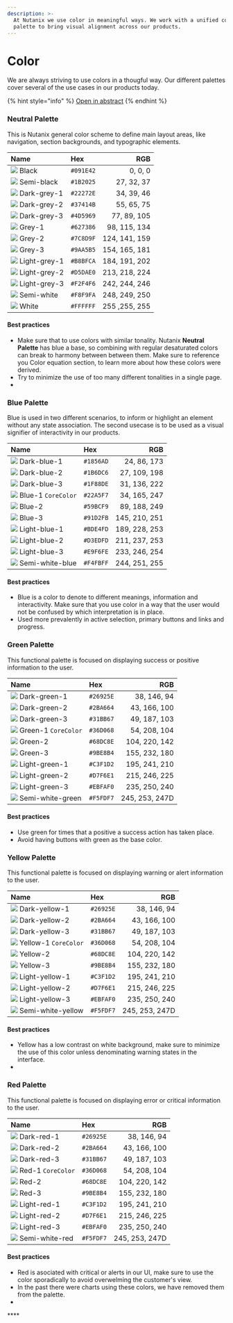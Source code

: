 ```yaml
---
description: >-
  At Nutanix we use color in meaningful ways. We work with a unified color
  palette to bring visual alignment across our products.
---
```


# Color

We are always striving to use colors in a thougful way. Our different palettes cover several of the use cases in our products today.  

{% hint style="info" %}
[Open in abstract](https://app.goabstract.com/share/ce4d3f63-eb87-4789-84b8-5abd90f7e0c0)
{% endhint %}

### Neutral Palette

This is Nutanix general color scheme to define main layout areas, like navigation, section backgrounds, and typographic elements.

| Name | Hex | RGB |
| :--- | :--- | ---: |
| ![](../../.gitbook/assets/black.svg) Black | `#091E42` | 0, 0, 0 |
| ![](../../.gitbook/assets/semi-black.svg) Semi-black | `#1B2025` | 27, 32, 37 |
| ![](../../.gitbook/assets/dark-grey-1.svg) Dark-grey-1 | `#22272E` | 34, 39, 46 |
| ![](../../.gitbook/assets/dark-grey-2.svg) Dark-grey-2 | `#37414B` | 55, 65, 75 |
| ![](../../.gitbook/assets/dark-grey-3.svg) Dark-grey-3 | `#4D5969` | 77, 89, 105 |
| ![](../../.gitbook/assets/grey-1.svg) Grey-1 | `#627386` | 98, 115, 134 |
| ![](../../.gitbook/assets/grey-2.svg) Grey-2 | `#7C8D9F` | 124, 141, 159 |
| ![](../../.gitbook/assets/grey-3.svg) Grey-3 | `#9AA5B5` | 154, 165, 181 |
| ![](../../.gitbook/assets/light-grey-1.svg) Light-grey-1 | `#B8BFCA` | 184, 191, 202 |
| ![](../../.gitbook/assets/light-grey-2.svg) Light-grey-2 | `#D5DAE0` | 213, 218, 224 |
| ![](../../.gitbook/assets/light-grey-3.svg) Light-grey-3 | `#F2F4F6` | 242, 244, 246 |
| ![](../../.gitbook/assets/semi-white.svg) Semi-white                | `#F8F9FA` | 248, 249, 250 |
| ![](../../.gitbook/assets/white.svg) White | `#FFFFFF` | 255 ,255, 255 |

#### Best practices

* Make sure that to use colors with similar tonality. Nutanix **Neutral Palette** has blue a base, so combining with regular desaturated colors can break to harmony between between them. Make sure to reference you Color equation section, to learn more about how these colors were derived.
* Try to minimize the use of too many different tonalities in a single page. 
* 
### Blue Palette

Blue is used in two different scenarios, to inform or highlight an element without any state association. The second usecase is to be used as a visual signifier of interactivity in our products.

| Name | Hex | RGB |
| :--- | :--- | ---: |
| ![](../../.gitbook/assets/dark-blue-1.svg) Dark-blue-1 | `#1856AD` | 24, 86, 173 |
| ![](../../.gitbook/assets/dark-blue-2.svg) Dark-blue-2 | `#1B6DC6` | 27, 109, 198 |
| ![](../../.gitbook/assets/dark-blue-3.svg) Dark-blue-3 | `#1F88DE` | 31, 136, 222 |
| ![](../../.gitbook/assets/blue-1.svg) Blue-1 `CoreColor` | `#22A5F7` | 34, 165, 247 |
| ![](../../.gitbook/assets/blue-2.svg) Blue-2 | `#59BCF9` | 89, 188, 249 |
| ![](../../.gitbook/assets/blue-3.svg) Blue-3 | `#91D2FB` | 145, 210, 251 |
| ![](../../.gitbook/assets/light-blue-1.svg) Light-blue-1 | `#BDE4FD` | 189, 228, 253 |
| ![](../../.gitbook/assets/light-blue-2.svg) Light-blue-2 | `#D3EDFD` | 211, 237, 253 |
| ![](../../.gitbook/assets/light-blue-3.svg) Light-blue-3 | `#E9F6FE` | 233, 246, 254 |
| ![](../../.gitbook/assets/semi-white-blue.svg) Semi-white-blue | `#F4FBFF` | 244, 251, 255 |

#### Best practices

* Blue is a color to denote to different meanings, information and interactivity. Make sure that you use color in a way that the user would not be confused by which interpretation is in place.
* Used more prevalently in active selection, primary buttons and links and progress.



### Green Palette

This functional palette is focused on displaying success or positive information to the user.

| Name | Hex | RGB |
| :--- | :--- | ---: |
| ![](../../.gitbook/assets/dark-green-2.svg) Dark-green-1 | `#26925E` | 38, 146, 94 |
| ![](../../.gitbook/assets/dark-green-2.svg) Dark-green-2 | `#2BA664` | 43, 166, 100 |
| ![](../../.gitbook/assets/dark-green-3.svg) Dark-green-3 | `#31BB67` | 49, 187, 103 |
| ![](../../.gitbook/assets/green-1.svg) Green-1  `CoreColor` | `#36D068` | 54, 208, 104 |
| ![](../../.gitbook/assets/green-2.svg) Green-2 | `#68DC8E` | 104, 220, 142 |
| ![](../../.gitbook/assets/green-3.svg) Green-3 | `#9BE8B4` | 155, 232, 180 |
| ![](../../.gitbook/assets/light-green-1.svg) Light-green-1 | `#C3F1D2` | 195, 241, 210 |
| ![](../../.gitbook/assets/light-green-2.svg) Light-green-2 | `#D7F6E1` | 215, 246, 225 |
| ![](../../.gitbook/assets/light-green-3.svg) Light-green-3 | `#EBFAF0` | 235, 250, 240 |
| ![](../../.gitbook/assets/semi-white-green.svg) Semi-white-green | `#F5FDF7` | 245, 253, 247D |

#### Best practices

* Use green for times that a positive a success action has taken place.
* Avoid having buttons with green as the base color. 



### Yellow Palette

This functional palette is focused on displaying warning or alert information to the user.

| Name | Hex | RGB |
| :--- | :--- | ---: |
| ![](../../.gitbook/assets/dark-yellow-1.svg) Dark-yellow-1 | `#26925E` | 38, 146, 94 |
| ![](../../.gitbook/assets/dark-yellow-2.svg) Dark-yellow-2 | `#2BA664` | 43, 166, 100 |
| ![](../../.gitbook/assets/dark-yellow-3.svg) Dark-yellow-3 | `#31BB67` | 49, 187, 103 |
| ![](../../.gitbook/assets/yellow-1.svg) Yellow-1  `CoreColor` | `#36D068` | 54, 208, 104 |
| ![](../../.gitbook/assets/yellow-2.svg) Yellow-2 | `#68DC8E` | 104, 220, 142 |
| ![](../../.gitbook/assets/yellow-3.svg) Yellow-3 | `#9BE8B4` | 155, 232, 180 |
| ![](../../.gitbook/assets/light-yellow-1.svg) Light-yellow-1 | `#C3F1D2` | 195, 241, 210 |
| ![](../../.gitbook/assets/light-yellow-2.svg) Light-yellow-2 | `#D7F6E1` | 215, 246, 225 |
| ![](../../.gitbook/assets/light-yellow-3.svg) Light-yellow-3 | `#EBFAF0` | 235, 250, 240 |
| ![](../../.gitbook/assets/semi-white-yellow.svg) Semi-white-yellow | `#F5FDF7` | 245, 253, 247D |

#### Best practices

* Yellow has a low contrast on white background, make sure to minimize the use of this color unless denominating warning states in the interface. 
* 
### Red Palette

This functional palette is focused on displaying error or critical information to the user.

| Name | Hex | RGB |
| :--- | :--- | ---: |
| ![](../../.gitbook/assets/dark-red-3.svg) Dark-red-1 | `#26925E` | 38, 146, 94 |
| ![](../../.gitbook/assets/dark-red-2.svg) Dark-red-2 | `#2BA664` | 43, 166, 100 |
| ![](../../.gitbook/assets/dark-red-1.svg) Dark-red-3 | `#31BB67` | 49, 187, 103 |
| ![](../../.gitbook/assets/red-1.svg) Red-1  `CoreColor` | `#36D068` | 54, 208, 104 |
| ![](../../.gitbook/assets/red-2.svg) Red-2 | `#68DC8E` | 104, 220, 142 |
| ![](../../.gitbook/assets/red-3.svg) Red-3 | `#9BE8B4` | 155, 232, 180 |
| ![](../../.gitbook/assets/light-red-1.svg) Light-red-1 | `#C3F1D2` | 195, 241, 210 |
| ![](../../.gitbook/assets/light-red-2.svg) Light-red-2 | `#D7F6E1` | 215, 246, 225 |
| ![](../../.gitbook/assets/light-red-3.svg) Light-red-3 | `#EBFAF0` | 235, 250, 240 |
| ![](../../.gitbook/assets/semi-white-red.svg) Semi-white-red | `#F5FDF7` | 245, 253, 247D |

#### Best practices

* Red is asociated with critical or alerts in our UI, make sure to use the color sporadically to avoid overwelming the customer's view.
* In the past there were charts using these colors, we have removed them from the palette. 
* 
\*\*\*\*

